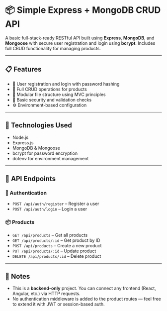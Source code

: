 # 📦 Simple Express + MongoDB CRUD API

A basic full-stack-ready RESTful API built using **Express**, **MongoDB**, and **Mongoose** with secure user registration and login using **bcrypt**. Includes full CRUD functionality for managing products.

---

## 📋 Features

- 🧑 User registration and login with password hashing  
- 🛒 Full CRUD operations for products  
- 📁 Modular file structure using MVC principles  
- 🔐 Basic security and validation checks  
- ⚙️ Environment-based configuration  

---

## 🚀 Technologies Used

- Node.js  
- Express.js  
- MongoDB & Mongoose  
- bcrypt for password encryption  
- dotenv for environment management  

---

## 🧪 API Endpoints

### 🔐 Authentication

- `POST /api/auth/register` – Register a user  
- `POST /api/auth/login` – Login a user  

### 📦 Products

- `GET /api/products` – Get all products  
- `GET /api/products/:id` – Get product by ID  
- `POST /api/products` – Create a new product  
- `PUT /api/products/:id` – Update product  
- `DELETE /api/products/:id` – Delete product  

---

## 📌 Notes

- This is a **backend-only** project. You can connect any frontend (React, Angular, etc.) via HTTP requests.
- No authentication middleware is added to the product routes — feel free to extend it with JWT or session-based auth.


